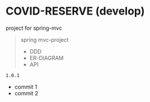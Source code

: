 # COVID-RESERVE (develop)
project for spring-mvc

> spring mvc-project 
> * DDD
> * ER-DIAGRAM
> * API

<code>1.0.1</code>

* commit 1
* commit 2
